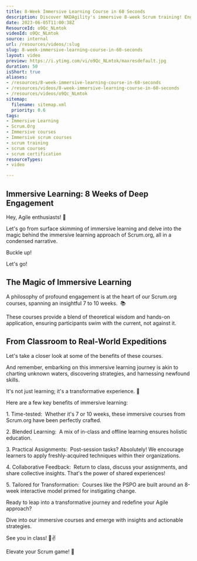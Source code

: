 ```yaml
---
title: 8-Week Immersive Learning Course in 60 Seconds
description: Discover NKDAgility's immersive 8-week Scrum training! Engage in practical learning, reflections, and innovative assignments. Book now for a transformative experience!
date: 2023-06-05T11:00:38Z
ResourceId: o9Qc_NLmtok
videoId: o9Qc_NLmtok
source: internal
url: /resources/videos/:slug
slug: 8-week-immersive-learning-course-in-60-seconds
layout: video
preview: https://i.ytimg.com/vi/o9Qc_NLmtok/maxresdefault.jpg
duration: 50
isShort: true
aliases:
- /resources/8-week-immersive-learning-course-in-60-seconds
- /resources/videos/8-week-immersive-learning-course-in-60-seconds
- /resources/videos/o9Qc_NLmtok
sitemap:
  filename: sitemap.xml
  priority: 0.6
tags:
- Immersive Learning
- Scrum.Org
- Immersive courses
- Immersive scrum courses
- scrum training
- scrum courses
- scrum certification
resourceTypes:
- video

---
```

## Immersive Learning: 8 Weeks of Deep Engagement

Hey, Agile enthusiasts! 🚀

Let's go from surface skimming of immersive learning and delve into the magic behind the immersive learning approach of Scrum.org, all in a condensed narrative.

Buckle up!

Let's go!

## The Magic of Immersive Learning

A philosophy of profound engagement is at the heart of our Scrum.org courses, spanning an insightful 7 to 10 weeks.  📚

These courses provide a blend of theoretical wisdom and hands-on application, ensuring participants swim with the current, not against it.

## From Classroom to Real-World Expeditions

Let's take a closer look at some of the benefits of these courses.  

And remember, embarking on this immersive learning journey is akin to charting unknown waters, discovering strategies, and harnessing newfound skills.

It's not just learning; it's a transformative experience. 🌟

Here are a few key benefits of immersive learning:

1\. Time-tested:  Whether it's 7 or 10 weeks, these immersive courses from Scrum.org have been perfectly crafted.

2\. Blended Learning:  A mix of in-class and offline learning ensures holistic education.

3\. Practical Assignments:  Post-session tasks? Absolutely! We encourage learners to apply freshly-acquired techniques within their organizations.

4\. Collaborative Feedback:  Return to class, discuss your assignments, and share collective insights. That's the power of shared experiences!

5\. Tailored for Transformation:  Courses like the PSPO are built around an 8-week interactive model primed for instigating change.

Ready to leap into a transformative journey and redefine your Agile approach?

Dive into our immersive courses and emerge with insights and actionable strategies.

See you in class! 📖✌️

Elevate your Scrum game! 🚀
